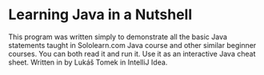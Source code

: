 # Learning Java in a Nutshell
This program was written simply to demonstrate all the basic Java statements taught in Sololearn.com Java course and other similar beginner courses. You can both read it and run it. Use it as an interactive Java cheat sheet. Written in by Lukáš Tomek in IntelliJ Idea.